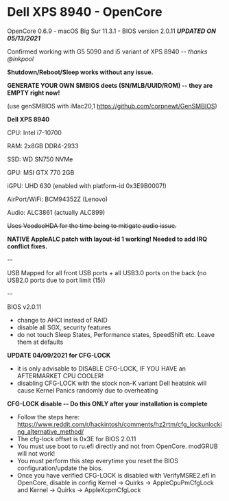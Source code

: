 # Dell XPS 8940 - OpenCore

OpenCore 0.6.9 - macOS Big Sur 11.3.1 - BIOS version 2.0.11
_**UPDATED ON 05/13/2021**_

Confirmed working with G5 5090 and i5 variant of XPS 8940 -- _thanks @inkpool_

**Shutdown/Reboot/Sleep works without any issue.**

**GENERATE YOUR OWN SMBIOS deets (SN/MLB/UUID/ROM) -- they are EMPTY right now!**

(use genSMBIOS with iMac20,1 https://github.com/corpnewt/GenSMBIOS)




**Dell XPS 8940**

CPU: Intel i7-10700

RAM: 2x8GB DDR4-2933

SSD: WD SN750 NVMe

GPU: MSI GTX 770 2GB

iGPU: UHD 630 (enabled with platform-id 0x3E9B0007!)

AirPort/WiFi: BCM94352Z (Lenovo)

Audio: ALC3861 (actually ALC899)

~~Uses VoodooHDA for the time being to mitigate audio issue.~~

**NATIVE AppleALC patch with layout-id 1 working! Needed to add IRQ conflict fixes.**

--

USB Mapped for all front USB ports + all USB3.0 ports on the back (no USB2.0 ports due to port limit (15))


--

BIOS v2.0.11
  - change to AHCI instead of RAID
  - disable all SGX, security features
  - do not touch Sleep States, Performance states, SpeedShift etc. Leave them at defaults

**UPDATE 04/09/2021 for CFG-LOCK**
- it is only advisable to DISABLE CFG-LOCK, IF YOU HAVE an AFTERMARKET CPU COOLER!
- disabling CFG-LOCK with the stock non-K variant Dell heatsink will cause Kernel Panics randomly due to overheating

**CFG-LOCK disable -- Do this ONLY after your installation is complete**
- Follow the steps here: https://www.reddit.com/r/hackintosh/comments/hz2rtm/cfg_lockunlocking_alternative_method/
- The cfg-lock offset is 0x3E for BIOS 2.0.11
- You must use boot to ru.efi directly and not from OpenCore. modGRUB will not work!
- You must perform this step everytime you reset the BIOS configuration/update the bios.
- Once you have verified CFG-LOCK is disabled with VerifyMSRE2.efi in OpenCore, disable in config Kernel -> Quirks -> AppleCpuPmCfgLock and Kernel -> Quirks -> AppleXcpmCfgLock
